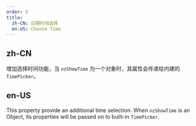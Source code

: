 ```yaml
---
order: 5
title:
  zh-CN: 日期时间选择
  en-US: Choose Time
---
```


## zh-CN

增加选择时间功能，当 `nzShowTime` 为一个对象时，其属性会传递给内建的 `TimePicker`。

## en-US

This property provide an additional time selection. When `nzShowTime` is an Object, its properties will be passed on to built-in `TimePicker`.

